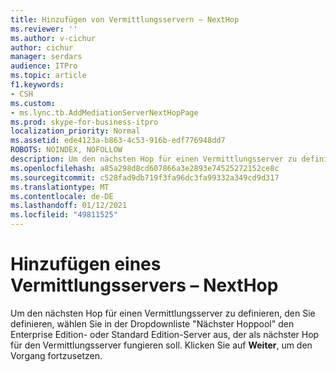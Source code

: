 ```yaml
---
title: Hinzufügen von Vermittlungsservern – NextHop
ms.reviewer: ''
ms.author: v-cichur
author: cichur
manager: serdars
audience: ITPro
ms.topic: article
f1.keywords:
- CSH
ms.custom:
- ms.lync.tb.AddMediationServerNextHopPage
ms.prod: skype-for-business-itpro
localization_priority: Normal
ms.assetid: ede4123a-b863-4c53-916b-edf776948dd7
ROBOTS: NOINDEX, NOFOLLOW
description: Um den nächsten Hop für einen Vermittlungsserver zu definieren, den Sie definieren, wählen Sie in der Dropdownliste "Nächster Hoppool" den Enterprise Edition- oder Standard Edition-Server aus, der als nächster Hop für den Vermittlungsserver fungieren soll. Klicken Sie auf Weiter, um den Vorgang fortzusetzen.
ms.openlocfilehash: a85a298d8cd607866a3e2893e74525272152ce8c
ms.sourcegitcommit: c528fad9db719f3fa96dc3fa99332a349cd9d317
ms.translationtype: MT
ms.contentlocale: de-DE
ms.lasthandoff: 01/12/2021
ms.locfileid: "49811525"
---
```

# <a name="add-mediation-server-nexthop"></a>Hinzufügen eines Vermittlungsservers – NextHop
 
Um den nächsten Hop für einen Vermittlungsserver zu  definieren, den Sie definieren, wählen Sie in der Dropdownliste "Nächster Hoppool" den Enterprise Edition- oder Standard Edition-Server aus, der als nächster Hop für den Vermittlungsserver fungieren soll. Klicken Sie auf **Weiter**, um den Vorgang fortzusetzen.
  

